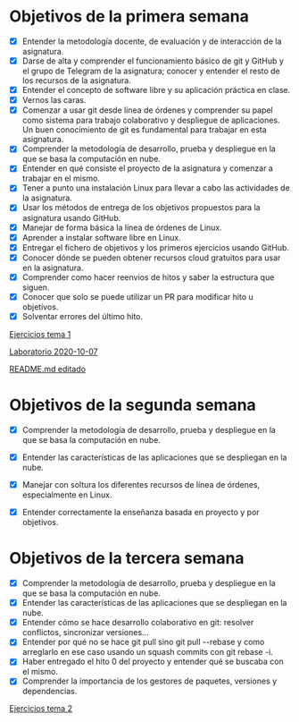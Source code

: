 # Objetivos de la primera semana
- [x] Entender la metodología docente, de evaluación y de interacción de la asignatura.
- [x] Darse de alta y comprender el funcionamiento básico de git y GitHub y el grupo de Telegram de la asignatura; conocer y entender el resto de los recursos de la asignatura.
- [x] Entender el concepto de software libre y su aplicación práctica en clase.
- [x] Vernos las caras.
- [x] Comenzar a usar git desde línea de órdenes y comprender su papel como sistema para trabajo colaborativo y despliegue de aplicaciones. Un buen conocimiento de git es fundamental para trabajar en esta asignatura.
- [x] Comprender la metodología de desarrollo, prueba y despliegue en la que se basa la computación en nube.
- [x] Entender en qué consiste el proyecto de la asignatura y comenzar a trabajar en el mismo.
- [x] Tener a punto una instalación Linux para llevar a cabo las actividades de la asignatura.
- [x] Usar los métodos de entrega de los objetivos propuestos para la asignatura usando GitHub.
- [x] Manejar de forma básica la línea de órdenes de Linux.
- [x] Aprender a instalar software libre en Linux.
- [x] Entregar el fichero de objetivos y los primeros ejercicios usando GitHub.
- [x] Conocer dónde se pueden obtener recursos cloud gratuitos para usar en la asignatura.
- [x] Comprender como hacer reenvios de hitos y saber la estructura que siguen.
- [x] Conocer que solo se puede utilizar un PR para modificar hito u objetivos.
- [x] Solventar errores del último hito.

[Ejercicios tema 1](https://github.com/alvarodelaflor/CC-Ejercicios/blob/main/Tema%201:%20Arquitecturas%20software%20para%20la%20nube/tema1.md)

[Laboratorio 2020-10-07](https://github.com/alvarodelaflor/CC-Ejercicios/blob/main/Laboratorio/2020-10-07.md)

[README.md editado](https://github.com/alvarodelaflor/CoronaAlert/blob/master/README.md)

# Objetivos de la segunda semana
- [x] Comprender la metodología de desarrollo, prueba y despliegue en la que se basa la computación en nube.
- [x] Entender las características de las aplicaciones que se despliegan en la nube.
- [x] Manejar con soltura los diferentes recursos de línea de órdenes, especialmente en Linux.
- [x] Entender correctamente la enseñanza basada en proyecto y por objetivos.

  
# Objetivos de la tercera semana
 - [x] Comprender la metodología de desarrollo, prueba y despliegue en la que se basa la computación en nube.
 - [x] Entender las características de las aplicaciones que se despliegan en la nube.
 - [x] Entender cómo se hace desarrollo colaborativo en git: resolver conflictos, sincronizar versiones...
 - [x] Entender por qué no se hace git pull sino git pull --rebase y como arreglarlo en ese caso usando un squash commits con git rebase -i.
 - [x] Haber entregado el hito 0 del proyecto y entender qué se buscaba con el mismo.
  - [x] Comprender la importancia de los gestores de paquetes, versiones y dependencias.

[Ejercicios tema 2](https://github.com/alvarodelaflor/CC-Ejercicios/blob/main/Tema%202:%20Desarrollo%20basado%20en%20pruebas/tema2.md)
